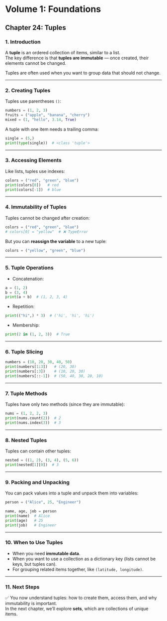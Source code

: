 # Volume 1: Foundations
## Chapter 24: Tuples

### 1. Introduction
A **tuple** is an ordered collection of items, similar to a list.  
The key difference is that **tuples are immutable** — once created, their elements cannot be changed.  

Tuples are often used when you want to group data that should not change.  

---

### 2. Creating Tuples
Tuples use parentheses `()`:

```python
numbers = (1, 2, 3)
fruits = ("apple", "banana", "cherry")
mixed = (1, "hello", 3.14, True)
```

A tuple with one item needs a trailing comma:

```python
single = (5,)
print(type(single))  # <class 'tuple'>
```

---

### 3. Accessing Elements
Like lists, tuples use indexes:

```python
colors = ("red", "green", "blue")
print(colors[0])   # red
print(colors[-1])  # blue
```

---

### 4. Immutability of Tuples
Tuples cannot be changed after creation:

```python
colors = ("red", "green", "blue")
# colors[0] = "yellow"  # ❌ TypeError
```

But you can **reassign the variable** to a new tuple:

```python
colors = ("yellow", "green", "blue")
```

---

### 5. Tuple Operations
- Concatenation:

```python
a = (1, 2)
b = (3, 4)
print(a + b)  # (1, 2, 3, 4)
```

- Repetition:

```python
print(("hi",) * 3)  # ('hi', 'hi', 'hi')
```

- Membership:

```python
print(2 in (1, 2, 3))  # True
```

---

### 6. Tuple Slicing
```python
numbers = (10, 20, 30, 40, 50)
print(numbers[1:3])   # (20, 30)
print(numbers[:3])    # (10, 20, 30)
print(numbers[::-1])  # (50, 40, 30, 20, 10)
```

---

### 7. Tuple Methods
Tuples have only two methods (since they are immutable):

```python
nums = (1, 2, 2, 3)
print(nums.count(2))  # 2
print(nums.index(3))  # 3
```

---

### 8. Nested Tuples
Tuples can contain other tuples:

```python
nested = ((1, 2), (3, 4), (5, 6))
print(nested[1][0])  # 3
```

---

### 9. Packing and Unpacking
You can pack values into a tuple and unpack them into variables:

```python
person = ("Alice", 25, "Engineer")

name, age, job = person
print(name)  # Alice
print(age)   # 25
print(job)   # Engineer
```

---

### 10. When to Use Tuples
- When you need **immutable data**.  
- When you want to use a collection as a dictionary key (lists cannot be keys, but tuples can).  
- For grouping related items together, like `(latitude, longitude)`.  

---

### 11. Next Steps
✅ You now understand tuples: how to create them, access them, and why immutability is important.  
In the next chapter, we’ll explore **sets**, which are collections of unique items.